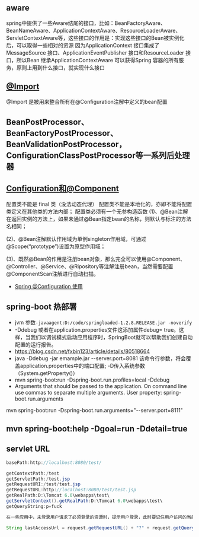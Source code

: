 ## aware
spring中提供了一些Aware结尾的接口，比如：BeanFactoryAware、BeanNameAware、ApplicationContextAware、ResourceLoaderAware、ServletContextAware等，这些接口的作用是：实现这些接口的Bean被实例化后，可以取得一些相对的资源
因为ApplicationContext 接口集成了MessageSource 接口、ApplicationEventPublisher 接口和ResourceLoader 接口，所以Bean 继承ApplicationContextAware 可以获得Spring 容器的所有服务，原则上用到什么接口，就实现什么接口

## [@Import](http://weiqingfei.iteye.com/blog/2361152)

@Import 是被用来整合所有在@Configuration注解中定义的bean配置


## BeanPostProcessor、BeanFactoryPostProcessor、BeanValidationPostProcessor，ConfigurationClassPostProcessor等一系列后处理器
## [Configuration和@Component](https://blog.csdn.net/isea533/article/details/78072133)
配置类不能是 final 类（没法动态代理）
配置类不能是本地化的，亦即不能将配置类定义在其他类的方法内部；
配置类必须有一个无参构造函数
(1)、@Bean注解在返回实例的方法上，如果未通过@Bean指定bean的名称，则默认与标注的方法名相同； 

(2)、@Bean注解默认作用域为单例singleton作用域，可通过@Scope(“prototype”)设置为原型作用域； 

(3)、既然@Bean的作用是注册bean对象，那么完全可以使用@Component、@Controller、@Service、@Ripository等注解注册bean，当然需要配置@ComponentScan注解进行自动扫描。
* [Spring @Configuration 使用](https://www.jianshu.com/p/06b2f181d799)

## spring-boot 热部署 
* jvm 参数`-javaagent:D:/code/springloaded-1.2.8.RELEASE.jar -noverify`
* -Ddebug 或者在application.properties文件这添加属性debug= true。这样，当我们以调试模式启动应用程序时，SpringBoot就可以帮助我们创建自动配置的运行报告。
* https://blog.csdn.net/fxbin123/article/details/80518664
* java -Ddebug -jar emample.jar --server.port=8081 该命令行参数，将会覆盖application.properties中的端口配置; -D传入系统参数（System.getProperty()）
* mvn spring-boot:run -Dspring-boot.run.profiles=local -Ddebug 
* Arguments that should be passed to the application. On command line use
      commas to separate multiple arguments.
      User property: spring-boot.run.arguments

mvn spring-boot:run -Dspring-boot.run.arguments="--server.port=8111"

## mvn spring-boot:help -Dgoal=run -Ddetail=true

## servlet URL
```java
basePath:http://localhost:8080/test/

getContextPath:/test 
getServletPath:/test.jsp 
getRequestURI:/test/test.jsp 
getRequestURL:http://localhost:8080/test/test.jsp 
getRealPath:D:\Tomcat 6.0\webapps\test\ 
getServletContext().getRealPath:D:\Tomcat 6.0\webapps\test\ 
getQueryString:p=fuck

在一些应用中，未登录用户请求了必须登录的资源时，提示用户登录，此时要记住用户访问的当前页面的URL，当他登录成功后根据记住的URL跳回用户最后访问的页面：

String lastAccessUrl = request.getRequestURL() + "?" + request.getQueryString();


```